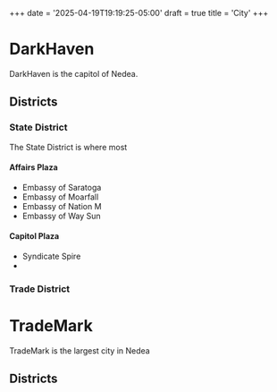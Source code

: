 +++
date = '2025-04-19T19:19:25-05:00'
draft = true
title = 'City'
+++

# DarkHaven

DarkHaven is the capitol of Nedea.

## Districts

### State District

The State District is where most 

#### Affairs Plaza

- Embassy of Saratoga
- Embassy of Moarfall
- Embassy of Nation M
- Embassy of Way Sun

#### Capitol Plaza

- Syndicate Spire
- 

### Trade District

### 

# TradeMark

TradeMark is the largest city in Nedea

## Districts


